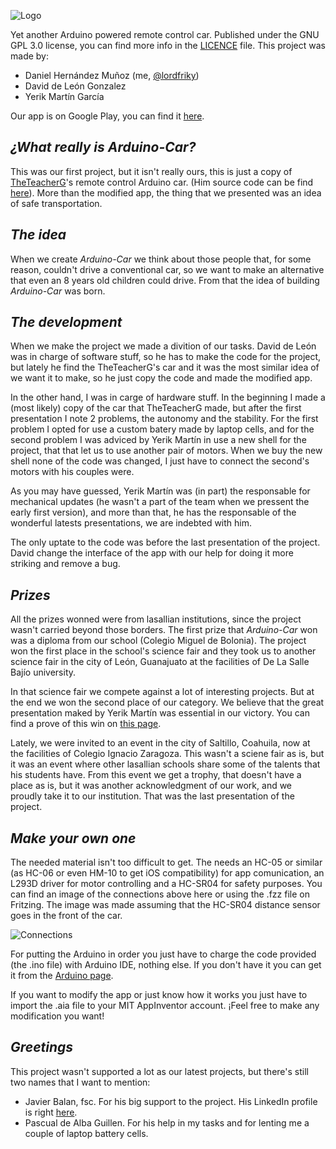 ![Logo](https://i.imgur.com/ms3zFMX.jpg)

Yet another Arduino powered remote control car.
Published under the GNU GPL 3.0 license, you can find more info in the [LICENCE](https://github.com/lordfriky/Arduino-Car/blob/master/LICENSE) file.
This project was made by:
- Daniel Hernández Muñoz (me, [@lordfriky](https://github.com/lordfriky))
- David de León Gonzalez
- Yerik Martín García

Our app is on Google Play, you can find it [here](https://play.google.com/store/apps/details?id=appinventor.ai_14s165.Arduino&hl=es_419).
## _¿What really is **Arduino-Car**?_
This was our first project, but it isn't really ours, this is just a copy of [TheTeacherG](https://www.youtube.com/channel/UCc-vG493VqpLmL5gbnCvU4A)'s remote control Arduino car. (Him source code can be find [here](https://www.dropbox.com/s/dsjw7u619affgaf/Carro%20Sensor%20de%20Distancia%20Bluetooth.txt?dl=0)).
More than the modified app, the thing that we presented was an idea of safe transportation.
## _The idea_
When we create _Arduino-Car_ we think about those people that, for some reason, couldn't drive a conventional car, so we want to make an alternative that even an 8 years old children could drive. From that the idea of building _Arduino-Car_ was born.
## _The development_
When we make the project we made a divition of our tasks. David de León was in charge of software stuff, so he has to make the code for the project, but lately he find the TheTeacherG's car and it was the most similar idea of we want it to make, so he just copy the code and made the modified app.

In the other hand, I was in carge of hardware stuff. In the beginning I made a (most likely) copy of the car that TheTeacherG made, but after the first presentation I note 2 problems, the autonomy and the stability. For the first problem I opted for use a custom batery made by laptop cells, and for the second problem I was adviced by Yerik Martín in use a new shell for the project, that that let us to use another pair of motors. When we buy the new shell none of the code was changed, I just have to connect the second's motors with his couples were.

As you may have guessed, Yerik Martín was (in part) the responsable for mechanical updates (he wasn't a part of the team when we pressent the early first version), and more than that, he has the responsable of the wonderful latests presentations, we are indebted with him.

The only uptate to the code was before the last presentation of the project. David change the interface of the app with our help for doing it more striking and remove a bug.
## _Prizes_
All the prizes wonned were from lasallian institutions, since the project wasn't carried beyond those borders. The first prize that _Arduino-Car_ won was a diploma from our school (Colegio Miguel de Bolonia). The project won the first place in the school's science fair and they took us to another science fair in the city of León, Guanajuato at the facilities of De La Salle Bajío university.

In that science fair we compete against a lot of interesting projects. But at the end we won the second place of our category. We believe that the great presentation maked by Yerik Martín was essential in our victory. You can find a prove of this win on [this page](http://bajio.delasalle.edu.mx/noticias/noticia.php?n=1906).

Lately, we were invited to an event in the city of Saltillo, Coahuila, now at the facilities of Colegio Ignacio Zaragoza. This wasn't a sciene fair as is, but it was an event where other lasallian schools share some of the talents that his students have. From this event we get a trophy, that doesn't have a place as is, but it was another acknowledgment of our work, and we proudly take it to our institution. That was the last presentation of the project.
## _Make your own one_
The needed material isn't too difficult to get. The needs an HC-05 or similar (as HC-06 or even HM-10 to get iOS compatibility) for app comunication, an L293D driver for motor controlling and a HC-SR04 for safety purposes. You can find an image of the connections above here or using the .fzz file on Fritzing. The image was made assuming that the HC-SR04 distance sensor goes in the front of the car.

![Connections](https://i.imgur.com/oyGz5N4.png)

For putting the Arduino in order you just have to charge the code provided (the .ino file) with Arduino IDE, nothing else. If you don't have it you can get it from the [Arduino page](https://www.arduino.cc/en/Main/Software).

If you want to modify the app or just know how it works you just have to import the .aia file to your MIT AppInventor account. ¡Feel free to make any modification you want!
## _Greetings_
This project wasn't supported a lot as our latest projects, but there's still two names that I want to mention:
- Javier Balan, fsc. For his big support to the project. His LinkedIn profile is right [here](https://mx.linkedin.com/in/javierbalan).
- Pascual de Alba Guillen. For his help in my tasks and for lenting me a couple of laptop battery cells.
